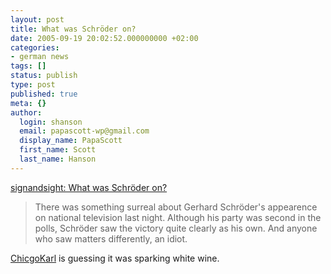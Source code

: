 ```yaml
---
layout: post
title: What was Schröder on?
date: 2005-09-19 20:02:52.000000000 +02:00
categories:
- german news
tags: []
status: publish
type: post
published: true
meta: {}
author:
  login: shanson
  email: papascott-wp@gmail.com
  display_name: PapaScott
  first_name: Scott
  last_name: Hanson
---
```

<p><a href="http://www.signandsight.com/features/369.html" title="What was Schr&ouml;der on? - signandsight">signandsight: What was Schr&ouml;der on?</a></p>
<blockquote><p>There was something surreal about Gerhard Schr&ouml;der's appearence on national television last night. Although his party was second in the polls, Schr&ouml;der saw the victory quite clearly as his own. And anyone who saw matters differently, an idiot.</p></blockquote>
<p><a href="http://chicagokarl.de/2005/09/19/elefanten-runde" title="ChicagoKarl &raquo; Blog Archive &raquo; Elefanten Runde">ChicgoKarl</a> is guessing it was sparking white wine.</p>
